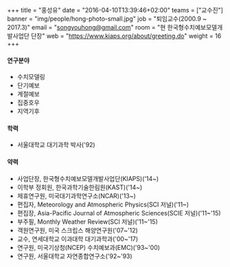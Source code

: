 +++
title = "홍성유"
date = "2016-04-10T13:39:46+02:00"
teams = ["교수진"]
banner = "img/people/hong-photo-small.jpg"
job = "퇴임교수(2000.9 ~ 2017.3)"
email = "songyouhong@gmail.com"
room = "현 한국형수치예보모델개발사업단 단장"
web = "https://www.kiaps.org/about/greeting.do"
weight = 16
+++

#### 연구분야
+ 수치모델링
+ 단기예보
+ 계절예보
+ 집중호우
+ 지역기후

#### 학력
+ 서울대학교 대기과학 박사('92)

#### 약력
+ 사업단장, 한국형수치예보모델개발사업단(KIAPS)('14~)
+ 이학부 정회원, 한국과학기술한림원(KAST)('14~)
+ 제휴연구원, 미국대기과학연구소(NCAR)('13~)
+ 편집자, Meteorology and Atmospheric Physics(SCI 저널)('11~)
+ 편집장, Asia-Pacific Journal of Atmospheric Sciences(SCIE 저널)('11~'15)
+ 부주필, Monthly Weather Review(SCI 저널)('11~'15)
+ 객원연구원, 미국 스크립스 해양연구원('07~'12)
+ 교수, 연세대학교 이과대학 대기과학과('00~'17)
+ 연구원, 미국기상청(NCEP) 수치예보과(EMC)('93~'00)
+ 연구원, 서울대학교 자연종합연구소('92~'93)

